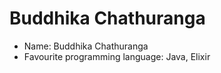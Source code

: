 # Buddhika Chathuranga

- Name: Buddhika Chathuranga
- Favourite programming language: Java, Elixir
